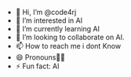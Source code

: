 - 👋 Hi, I’m @code4rj
- 👀 I’m interested in AI
- 🌱 I’m currently learning AI
- 💞️ I’m looking to collaborate on AI.
- 📫 How to reach me i dont Know 
- 😄 Pronouns👨‍💻
- ⚡ Fun fact: AI

<!---
code4rj/code4rj is a ✨ special ✨ repository because its `README.md` (this file) appears on your GitHub profile.
You can click the Preview link to take a look at your changes.
--->
